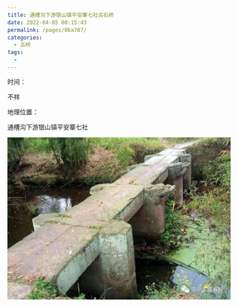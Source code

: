 ```yaml
---
title: 通槽沟下游银山镇平安寨七社古石桥
date: 2022-04-05 00:15:43
permalink: /pages/0ba707/
categories:
  - 古桥
tags:
  - 
---
```

时间：

不祥

地理位置：

通槽沟下游银山镇平安寨七社

![通槽沟下游银山镇平安寨七社古石桥](/img/photo/48.jpg)
